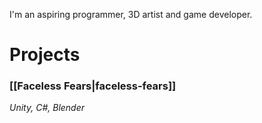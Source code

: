 I'm an aspiring programmer, 3D artist and game developer.


# Projects

### [[Faceless Fears|faceless-fears]]
*Unity, C#, Blender*

